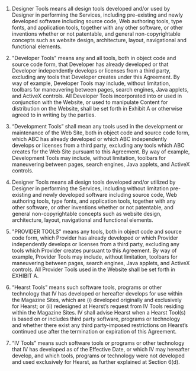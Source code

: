1. Designer Tools means all design tools developed and/or used by Designer in performing the Services, including pre-existing and newly developed software including source code, Web authoring tools, type fonts, and application tools, together with any other software, or other inventions whether or not patentable, and general non-copyrightable concepts such as website design, architecture, layout, navigational and functional elements.

2. "Developer Tools" means any and all tools, both in object code and source code form, that Developer has already developed or that Developer independently develops or licenses from a third party, excluding any tools that Developer creates under this Agreement. By way of example, Developer Tools may include, without limitation, toolbars for maneuvering between pages, search engines, Java applets, and ActiveX controls. All Developer Tools incorporated into or used in conjunction with the Website, or used to manipulate Content for distribution on the Website, shall be set forth in Exhibit A or otherwise agreed to in writing by the parties.

3. “Development Tools” shall mean any tools used in the development or maintenance of the Web Site, both in object code and source code form, which ABC has already developed or which ABC independently develops or licenses from a third party, excluding any tools which ABC creates for the Web Site pursuant to this Agreement. By way of example, Development Tools may include, without limitation, toolbars for maneuvering between pages, search engines, Java applets, and ActiveX controls.

4. Designer Tools means all design tools developed and/or utilized
by Designer in performing the Services, including without limitation pre-existing and newly developed software including source code, Web authoring tools, type fonts, and application tools, together with any other software, or other inventions whether or not patentable, and general non-copyrightable concepts such as website design, architecture, layout, navigational and functional elements.

5. "PROVIDER  TOOLS"  means  any tools, both in object code and source code
form,  which  Provider  has  already  developed  or which Provider independently
develops  or  licenses  from  a  third party, excluding any tools which Provider
creates  pursuant  to  this  Agreement.  By  way  of example, Provider Tools may
include,  without  limitation,  toolbars  for  maneuvering between pages, search
engines,  Java  applets,  and  ActiveX controls.  All Provider Tools used in the
Website  shall  be  set  forth  in  EXHIBIT  A.

6. “Hearst Tools” means such software tools, programs or other technology that IV has developed or hereafter develops for use within the Magazine Sites, which are (i) developed originally and exclusively for Hearst; or (ii) redesigned at Hearst’s request from IV Tools residing within the Magazine Sites. IV shall advise Hearst when a Hearst Tool(s) is based on or includes third party software, programs or technology and whether there exist any third party-imposed restrictions on Hearst’s continued use after the termination or expiration of this Agreement.

7. “IV Tools” means such software tools or programs or other technology that IV has developed as of the Effective Date, or which IV may hereafter develop, and which tools, programs or technology were not developed and used exclusively for Hearst, as further explained at Section 6(d).